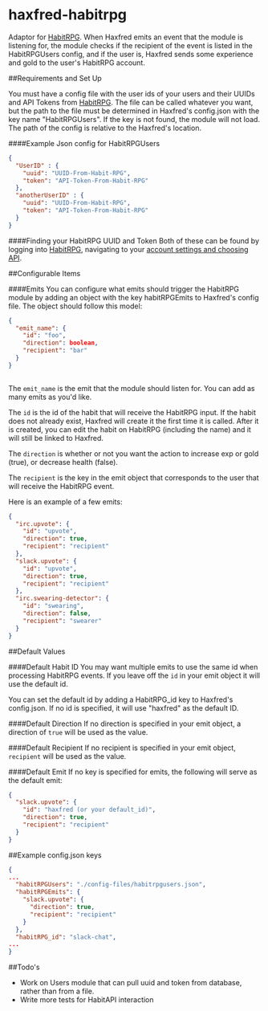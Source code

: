 haxfred-habitrpg
====================

Adaptor for [HabitRPG](https://habitrpg.com). When Haxfred emits an event that the module is listening for, the module checks if the recipient of the event is listed in the HabitRPGUsers config, and if the user is, Haxfred sends some experience and gold to the user's HabitRPG account.

##Requirements and Set Up

You must have a config file with the user ids of your users and their UUIDs and API Tokens from [HabitRPG](https://habitrpg.com). The file can be called whatever you want, but the path to the file must be determined in Haxfred's config.json with the key name "HabitRPGUsers". If the key is not found, the module will not load. The path of the config is relative to the Haxfred's location.

####Example Json config for HabitRPGUsers
```json
{ 
  "UserID" : {
    "uuid": "UUID-From-Habit-RPG",
    "token": "API-Token-From-Habit-RPG"
  },
  "anotherUserID" : {
    "uuid": "UUID-From-Habit-RPG",
    "token": "API-Token-From-Habit-RPG"
  }
}
```

####Finding your HabitRPG UUID and Token
Both of these can be found by logging into [HabitRPG](https://habitrpg.com), navigating to your [account settings and choosing API](https://habitrpg.com/#/options/settings/api).

##Configurable Items

####Emits
You can configure what emits should trigger the HabitRPG module by adding an object with the key habitRPGEmits to Haxfred's config file. The object should follow this model:

```json
{
  "emit_name": {
    "id": "foo",
    "direction": boolean,
    "recipient": "bar"
  }
}
    
```

The `emit_name` is the emit that the module should listen for. You can add as many emits as you'd like.

The `id` is the id of the habit that will receive the HabitRPG input. If the habit does not already exist, Haxfred will create it the first time it is called. After it is created, you can edit the habit on HabitRPG (including the name) and it will still be linked to Haxfred.

The `direction` is whether or not you want the action to increase exp or gold (true), or decrease health (false). 

The `recipient` is the key in the emit object that corresponds to the user that will receive the HabitRPG event.

Here is an example of a few emits:

```json
{
  "irc.upvote": {
    "id": "upvote",
    "direction": true,
    "recipient": "recipient"
  },
  "slack.upvote": {
    "id": "upvote",
    "direction": true,
    "recipient": "recipient"
  },
  "irc.swearing-detector": {
    "id": "swearing",
    "direction": false,
    "recipient": "swearer"
  }
}
```

##Default Values

####Default Habit ID
You may want multiple emits to use the same id when processing HabitRPG events. If you leave off the `id` in your emit object it will use the default id. 

You can set the default id by adding a HabitRPG_id key to Haxfred's config.json. If no id is specified, it will use "haxfred" as the default ID.

####Default Direction
If no direction is specified in your emit object, a direction of `true` will be used as the value.

####Default Recipient
If no recipient is specified in your emit object, `recipient` will be used as the value.

####Default Emit
If no key is specified for emits, the following will serve as the default emit:

```json
{
  "slack.upvote": {
    "id": "haxfred (or your default_id)",
    "direction": true,
    "recipient": "recipient"
  }
}
```

##Example config.json keys
```json
{
...
  "habitRPGUsers": "./config-files/habitrpgusers.json",
  "habitRPGEmits": {
    "slack.upvote": {
      "direction": true,
      "recipient": "recipient"
    }
  },
  "habitRPG_id": "slack-chat",
...
}
```

##Todo's
* Work on Users module that can pull uuid and token from database, rather than from a file.
* Write more tests for HabitAPI interaction

